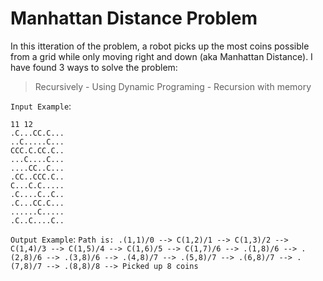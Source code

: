 # Manhattan Distance Problem
In this itteration of the problem, a robot picks up the most coins possible from a grid while only moving right and down (aka Manhattan Distance).
I have found 3 ways to solve the problem:
> Recursively - Using Dynamic Programing - Recursion with memory

`Input Example`:
```
11 12
.C...CC.C...
..C.....C...
CCC.C.CC.C..
...C....C...
....CC..C...
.CC..CCC.C..
C...C.C.....
.C....C..C..
.C...CC.C...
......C.....
.C..C....C..
```

`Output Example`:
```Path is: .(1,1)/0 --> C(1,2)/1 --> C(1,3)/2 --> C(1,4)/3 --> C(1,5)/4 --> C(1,6)/5 --> C(1,7)/6 --> .(1,8)/6 --> .(2,8)/6 --> .(3,8)/6 --> .(4,8)/7 --> .(5,8)/7 --> .(6,8)/7 --> .(7,8)/7 --> .(8,8)/8 --> Picked up 8 coins```
